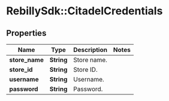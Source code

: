 # RebillySdk::CitadelCredentials

## Properties
Name | Type | Description | Notes
------------ | ------------- | ------------- | -------------
**store_name** | **String** | Store name. | 
**store_id** | **String** | Store ID. | 
**username** | **String** | Username. | 
**password** | **String** | Password. | 


